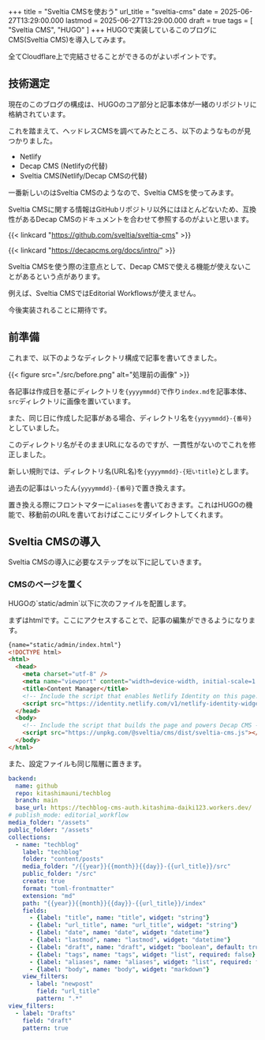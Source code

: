 +++
title = "Sveltia CMSを使おう"
url_title = "sveltia-cms"
date = 2025-06-27T13:29:00.000
lastmod = 2025-06-27T13:29:00.000
draft = true
tags = [ "Sveltia CMS", "HUGO" ]
+++
HUGOで実装しているこのブログにCMS(Sveltia CMS)を導入してみます。

全てCloudflare上で完結させることができるのがよいポイントです。

## 技術選定

現在のこのブログの構成は、HUGOのコア部分と記事本体が一緒のリポジトリに格納されています。

これを踏まえて、ヘッドレスCMSを調べてみたところ、以下のようなものが見つかりました。

- Netlify
- Decap CMS (Netlifyの代替)
- Sveltia CMS(Netlify/Decap CMSの代替)

一番新しいのはSveltia CMSのようなので、Sveltia CMSを使ってみます。

Sveltia CMSに関する情報はGitHubリポジトリ以外にはほとんどないため、互換性があるDecap CMSのドキュメントを合わせて参照するのがよいと思います。

{{< linkcard "https://github.com/sveltia/sveltia-cms" >}}

{{< linkcard "https://decapcms.org/docs/intro/" >}}

Sveltia CMSを使う際の注意点として、Decap CMSで使える機能が使えないことがあるという点があります。

例えば、Sveltia CMSではEditorial Workflowsが使えません。

今後実装されることに期待です。

## 前準備

これまで、以下のようなディレクトリ構成で記事を書いてきました。

{{< figure src="./src/before.png" alt="処理前の画像" >}}

各記事は作成日を基にディレクトリを`{yyyymmdd}`で作り`index.md`を記事本体、`src`ディレクトリに画像を置いています。

また、同じ日に作成した記事がある場合、ディレクトリ名を`{yyyymmdd}-{番号}`としていました。

このディレクトリ名がそのままURLになるのですが、一貫性がないのでこれを修正しました。

新しい規則では、ディレクトリ名(URL名)を`{yyyymmdd}-{短いtitle}`とします。

過去の記事はいったん`{yyyymmdd}-{番号}`で置き換えます。

置き換える際にフロントマターに`aliases`を書いておきます。これはHUGOの機能で、移動前のURLを書いておけばここにリダイレクトしてくれます。

## Sveltia CMSの導入

Sveltia CMSの導入に必要なステップを以下に記していきます。

### CMSのページを置く

HUGOの\`static/admin\`以下に次のファイルを配置します。

まずはhtmlです。ここにアクセスすることで、記事の編集ができるようになります。

```html
{name="static/admin/index.html"}
<!DOCTYPE html>
<html>
  <head>
    <meta charset="utf-8" />
    <meta name="viewport" content="width=device-width, initial-scale=1.0" />
    <title>Content Manager</title>
    <!-- Include the script that enables Netlify Identity on this page. -->
    <script src="https://identity.netlify.com/v1/netlify-identity-widget.js"></script>
  </head>
  <body>
    <!-- Include the script that builds the page and powers Decap CMS -->
    <script src="https://unpkg.com/@sveltia/cms/dist/sveltia-cms.js"></script>
  </body>
</html>
```

また、設定ファイルも同じ階層に置きます。

```yaml
backend:
  name: github
  repo: kitashimauni/techblog
  branch: main
  base_url: https://techblog-cms-auth.kitashima-daiki123.workers.dev/
# publish_mode: editorial_workflow
media_folder: "/assets"
public_folder: "/assets"
collections:
  - name: "techblog"
    label: "techblog"
    folder: "content/posts"
    media_folder: "/{{year}}{{month}}{{day}}-{{url_title}}/src"
    public_folder: "/src"
    create: true
    format: "toml-frontmatter"
    extension: "md"
    path: "{{year}}{{month}}{{day}}-{{url_title}}/index"
    fields:
      - {label: "title", name: "title", widget: "string"}
      - {label: "url_title", name: "url_title", widget: "string"}
      - {label: "date", name: "date", widget: "datetime"}
      - {label: "lastmod", name: "lastmod", widget: "datetime"}
      - {label: "draft", name: "draft", widget: "boolean", default: true}
      - {label: "tags", name: "tags", widget: "list", required: false}
      - {label: "aliases", name: "aliases", widget: "list", required: false}
      - {label: "body", name: "body", widget: "markdown"}
    view_filters:
      - label: "newpost"
        field: "url_title"
        pattern: ".*"
view_filters:
  - label: "Drafts"
    field: "draft"
    pattern: true
```
